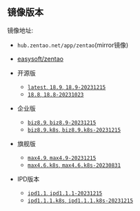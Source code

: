 ## 镜像版本

镜像地址:

- `hub.zentao.net/app/zentao`(mirror镜像)
- [easysoft/zentao](https://hub.docker.com/r/easysoft/zentao)

- 开源版
  - [`latest`, `18.9`, `18.9-20231215`](https://www.zentao.net/dynamic/zentaopms18.9-83122.html)
  - [`18.8`, `18.8-20231023`](https://www.zentao.net/dynamic/zentaopms18.8-83014.html)


- 企业版
  - [`biz8.9`, `biz8.9-20231215`](https://www.zentao.net/dynamic/biz8.9-83123.html)
  - [`biz8.9.k8s`, `biz8.9.k8s-20231215`](https://www.zentao.net/dynamic/biz8.9-83123.html)


- 旗舰版
  - [`max4.9`, `max4.9-20231215`](https://www.zentao.net/dynamic/max4.9-83124.html)
  - [`max4.6.k8s`, `max4.6.k8s-20230831`](https://www.zentao.net/dynamic/max4.9-83124.html)


- IPD版本
  - [`ipd1.1`, `ipd1.1.1-20231215`](https://www.zentao.net/dynamic/ipd1.1.1-83125.html)
  - [`ipd1.1.1.k8s`, `ipd1.1.1.k8s-20231215`](https://www.zentao.net/dynamic/ipd1.1.1-83125.html)
